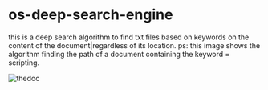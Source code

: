 # os-deep-search-engine

this is a deep search algorithm to find txt files based on keywords on the content of the document|regardless of its location.
ps: this image shows the algorithm finding the path of a document containing the keyword = scripting.


![thedoc](https://user-images.githubusercontent.com/49740149/177002290-afb17ea1-3276-46e0-a0ef-936288273519.png)
